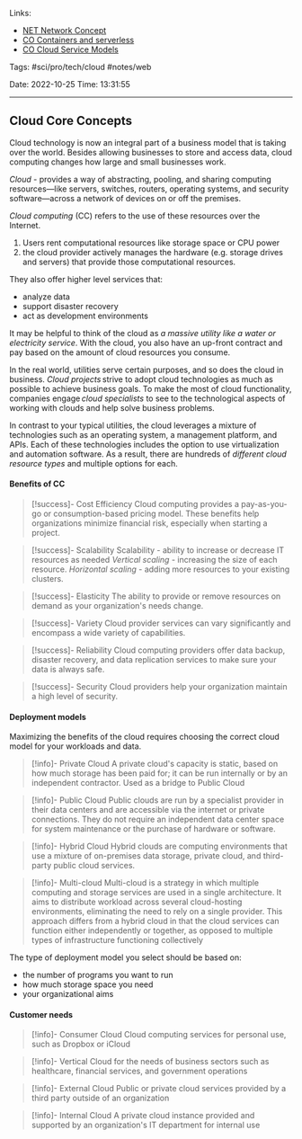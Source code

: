 
Links:
- [NET Network Concept](NET%20Network%20Concept.md)
- [CO Containers and serverless](CO%20Containers%20and%20serverless.md)
- [CO Cloud Service Models](CO%20Cloud%20Service%20Models.md)

Tags: #sci/pro/tech/cloud #notes/web

Date: 2022-10-25
Time: 13:31:55
____

## Cloud Core Concepts
Cloud technology  is now an integral part of a business model that is taking over the world. Besides allowing businesses to store and access data, cloud computing changes how large and small businesses work.

*Cloud* - provides a way of abstracting, pooling, and sharing computing resources—like servers, switches, routers, operating systems, and security software—across a network of devices on or off the premises.

*Cloud computing* (CC) refers to the use of these resources over the Internet.
1. Users rent computational resources like storage space or CPU power
2. the cloud provider actively manages the hardware (e.g. storage drives and servers) that provide those computational resources. 

They also offer higher level services that:
- analyze data
- support disaster recovery
- act as development environments

It may be helpful to think of the cloud as *a massive utility like a water or electricity service*. With the cloud, you also have an up-front contract and pay based on the amount of cloud resources you consume.

In the real world, utilities serve certain purposes, and so does the cloud in business.
*Cloud projects* strive to adopt cloud technologies as much as possible to achieve business goals. To make the most of cloud functionality, companies engage *cloud specialists* to see to the technological aspects of working with clouds and help solve business problems.

In contrast to your typical utilities, the cloud leverages a mixture of technologies such as an operating system, a management platform, and APIs. Each of these technologies includes the option to use virtualization and automation software. As a result, there are hundreds of *different cloud resource types* and multiple options for each.

#### Benefits of CC
>[!success]- Cost Efficiency
> Cloud computing provides a pay-as-you-go or consumption-based pricing model. These benefits help organizations minimize financial risk, especially when starting a project.

>[!success]- Scalability
> Scalability - ability to increase or decrease IT resources as needed
> *Vertical scaling* - increasing the size of each resource.
> *Horizontal scaling* - adding more resources to your existing clusters.

>[!success]- Elasticity
> The ability to provide or remove resources on demand as your organization's needs change.

>[!success]- Variety
> Cloud provider services can vary significantly and encompass a wide variety of capabilities.

>[!success]- Reliability
> Cloud computing providers offer data backup, disaster recovery, and data replication services to make sure your data is always safe.

>[!success]- Security
> Cloud providers help your organization maintain a high level of security.


#### Deployment models
Maximizing the benefits of the cloud requires choosing the correct cloud model for your workloads and data.

>[!info]- Private Cloud
> A private cloud's capacity is static, based on how much storage has been paid for; it can be run internally or by an independent contractor.
> Used as a bridge to Public Cloud

>[!info]- Public Cloud
> Public clouds are run by a specialist provider in their data centers and are accessible via the internet or private connections. They do not require an independent data center space for system maintenance or the purchase of hardware or software.

>[!info]- Hybrid Cloud
> Hybrid clouds are computing environments that use a mixture of on-premises data storage, private cloud, and third-party public cloud services.

>[!info]- Multi-cloud
> Multi-cloud is a strategy in which multiple computing and storage services are used in a single architecture.
> It aims to distribute workload across several cloud-hosting environments, eliminating the need to rely on a single provider.
> This approach differs from a hybrid cloud in that the cloud services can function either independently or together, as opposed to multiple types of infrastructure functioning collectively

The type of deployment model you select should be based on:
- the number of programs you want to run
- how much storage space you need
- your organizational aims

#### Customer needs

>[!info]- Consumer Cloud
> Cloud computing services for personal use, such as Dropbox or iCloud

>[!info]- Vertical Cloud
> for the needs of business sectors such as healthcare, financial services, and government operations

>[!info]- External Cloud
> Public or private cloud services provided by a third party outside of an organization

>[!info]- Internal Cloud
> A private cloud instance provided and supported by an organization's IT department for internal use
